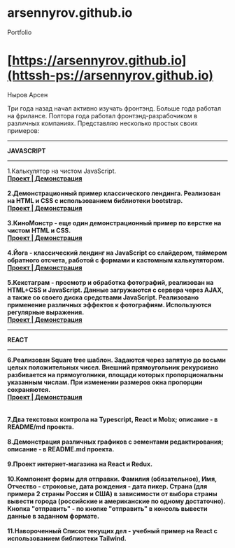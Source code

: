 # arsennyrov.github.io

Portfolio

# [https://arsennyrov.github.io](httssh-ps://arsennyrov.github.io)

Ныров Арсен 


Три года назад начал активно изучать фронтэнд. Больше года работал на фрилансе.
Полтора года работал фронтэнд-разрабочиком в различных компаниях.
Представляю несколько простых своих примеров:

<hr><b> JAVASCRIPT </b>

<hr>
1.Калькулятор на чистом JavaScript.
<br> <a href="https://github.com/arsennyrov/calculator"><b>Проект |  
<a href="https://arsennyrov.github.io/calculator"><b>Демонстрация</b></a>
<br><br>
2.Демонстрационный пример классического лендинга. Реализован на НTML и CSS с использованием библиотеки bootstrap.
<br> <a href="https://github.com/arsennyrov/uber"><b>Проект |  
<a href="https://arsennyrov.github.io/uber"><b>Демонстрация</b></a>
<br><br>
3.КиноМонстр - еще один демонстрационный пример по верстке на чистом HTML и CSS.
<br> <a href="https://github.com/arsennyrov/kino-mon"><b>Проект |  
<a href="https://arsennyrov.github.io/kino-mon"><b>Демонстрация</b></a>
<br><br>
4.Йога - классический лендинг на JavaScript
cо слайдером, таймером обратного отсчета,
работой с формами и кастомным калькулятором.
<br> <a href="https://github.com/arsennyrov/yoga"><b>Проект |  
<a href="https://arsennyrov.github.io/yoga"><b>Демонстрация</b></a>  
<br><br>
5.Кекстаграм - просмотр и обработка фотографий, реализован на HTML+CSS и JavaScript.
Данные загружаются с сервера через AJAX, а также со своего диска средствами JavaScript. 
Реализовано применение различных эффектов к фотографиям. Используются регулярные выражения.
<br> <a href="https://github.com/arsennyrov/kekstagram"><b>Проект |  
<a href="https://arsennyrov.github.io/kekstagram"><b>Демонстрация</b></a>

<hr><b> REACT </b><hr>
  
6.Реализован Square tree шаблон.
Задаются через запятую до восьми целых положительных чисел. Внешний прямоугольник рекурсивно разбивается на прямоуголники, площади которых пропорциональны указанным числам. При изменении размеров окна пропорции сохраняются. 
<br> <a href="https://github.com/arsennyrov/mosaic"><b>Проект | 
<a href="https://arsennyrov.github.io/mosaic"><b>Демонстрация</b></a>    
<br><br>
7.Два текстовых контрола на Typescript, React и Mobx; описание - в README/md проекта.
<br><br>
8.Демонстрация различных графиков с эементами редактирования; описание - в README.md проекта.
<br><br>
9.Проект интернет-магазина на React и Redux.
<br><br>
10.Компонент формы для отправки. 
Фамилия (обязательное), Имя, Отчество - строковые,
дата рождения - дата пикер.
Страна (для примера 2 страны Россия и США) в зависимости от выбора страны вывести города (российские и американские по одному достаточно).
Кнопка "отправить"  - по кнопке "отправить" в консоль вывести данные в заданном формате. 
<br><br>
11.Навороченный Список текущих дел - учебный пример на React с использованием библиотеки Tailwind.
